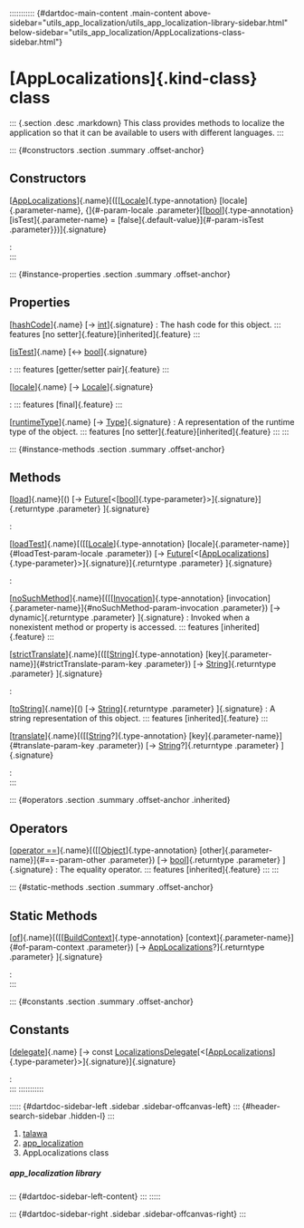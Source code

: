 ::::::::::: {#dartdoc-main-content .main-content above-sidebar="utils_app_localization/utils_app_localization-library-sidebar.html" below-sidebar="utils_app_localization/AppLocalizations-class-sidebar.html"}
<div>

# [AppLocalizations]{.kind-class} class

</div>

::: {.section .desc .markdown}
This class provides methods to localize the application so that it can
be available to users with different languages.
:::

::: {#constructors .section .summary .offset-anchor}
## Constructors

[[AppLocalizations](../utils_app_localization/AppLocalizations/AppLocalizations.html)]{.name}[([[[Locale](https://api.flutter.dev/flutter/dart-ui/Locale-class.html)]{.type-annotation} [locale]{.parameter-name}, {]{#-param-locale .parameter}[[[bool](https://api.flutter.dev/flutter/dart-core/bool-class.html)]{.type-annotation} [isTest]{.parameter-name} = [false]{.default-value}]{#-param-isTest .parameter}})]{.signature}

:   
:::

::: {#instance-properties .section .summary .offset-anchor}
## Properties

[[hashCode](https://api.flutter.dev/flutter/dart-core/Object/hashCode.html)]{.name} [→ [int](https://api.flutter.dev/flutter/dart-core/int-class.html)]{.signature}
:   The hash code for this object.
    ::: features
    [no setter]{.feature}[inherited]{.feature}
    :::

[[isTest](../utils_app_localization/AppLocalizations/isTest.html)]{.name} [↔ [bool](https://api.flutter.dev/flutter/dart-core/bool-class.html)]{.signature}

:   ::: features
    [getter/setter pair]{.feature}
    :::

[[locale](../utils_app_localization/AppLocalizations/locale.html)]{.name} [→ [Locale](https://api.flutter.dev/flutter/dart-ui/Locale-class.html)]{.signature}

:   ::: features
    [final]{.feature}
    :::

[[runtimeType](https://api.flutter.dev/flutter/dart-core/Object/runtimeType.html)]{.name} [→ [Type](https://api.flutter.dev/flutter/dart-core/Type-class.html)]{.signature}
:   A representation of the runtime type of the object.
    ::: features
    [no setter]{.feature}[inherited]{.feature}
    :::
:::

::: {#instance-methods .section .summary .offset-anchor}
## Methods

[[load](../utils_app_localization/AppLocalizations/load.html)]{.name}[() [→ [Future](https://api.flutter.dev/flutter/dart-core/Future-class.html)[\<[[bool](https://api.flutter.dev/flutter/dart-core/bool-class.html)]{.type-parameter}\>]{.signature}]{.returntype .parameter} ]{.signature}

:   

[[loadTest](../utils_app_localization/AppLocalizations/loadTest.html)]{.name}[([[[Locale](https://api.flutter.dev/flutter/dart-ui/Locale-class.html)]{.type-annotation} [locale]{.parameter-name}]{#loadTest-param-locale .parameter}) [→ [Future](https://api.flutter.dev/flutter/dart-core/Future-class.html)[\<[[AppLocalizations](../utils_app_localization/AppLocalizations-class.html)]{.type-parameter}\>]{.signature}]{.returntype .parameter} ]{.signature}

:   

[[noSuchMethod](https://api.flutter.dev/flutter/dart-core/Object/noSuchMethod.html)]{.name}[([[[Invocation](https://api.flutter.dev/flutter/dart-core/Invocation-class.html)]{.type-annotation} [invocation]{.parameter-name}]{#noSuchMethod-param-invocation .parameter}) [→ dynamic]{.returntype .parameter} ]{.signature}
:   Invoked when a nonexistent method or property is accessed.
    ::: features
    [inherited]{.feature}
    :::

[[strictTranslate](../utils_app_localization/AppLocalizations/strictTranslate.html)]{.name}[([[[String](https://api.flutter.dev/flutter/dart-core/String-class.html)]{.type-annotation} [key]{.parameter-name}]{#strictTranslate-param-key .parameter}) [→ [String](https://api.flutter.dev/flutter/dart-core/String-class.html)]{.returntype .parameter} ]{.signature}

:   

[[toString](https://api.flutter.dev/flutter/dart-core/Object/toString.html)]{.name}[() [→ [String](https://api.flutter.dev/flutter/dart-core/String-class.html)]{.returntype .parameter} ]{.signature}
:   A string representation of this object.
    ::: features
    [inherited]{.feature}
    :::

[[translate](../utils_app_localization/AppLocalizations/translate.html)]{.name}[([[[String](https://api.flutter.dev/flutter/dart-core/String-class.html)?]{.type-annotation} [key]{.parameter-name}]{#translate-param-key .parameter}) [→ [String](https://api.flutter.dev/flutter/dart-core/String-class.html)?]{.returntype .parameter} ]{.signature}

:   
:::

::: {#operators .section .summary .offset-anchor .inherited}
## Operators

[[operator ==](https://api.flutter.dev/flutter/dart-core/Object/operator_equals.html)]{.name}[([[[Object](https://api.flutter.dev/flutter/dart-core/Object-class.html)]{.type-annotation} [other]{.parameter-name}]{#==-param-other .parameter}) [→ [bool](https://api.flutter.dev/flutter/dart-core/bool-class.html)]{.returntype .parameter} ]{.signature}
:   The equality operator.
    ::: features
    [inherited]{.feature}
    :::
:::

::: {#static-methods .section .summary .offset-anchor}
## Static Methods

[[of](../utils_app_localization/AppLocalizations/of.html)]{.name}[([[[BuildContext](https://api.flutter.dev/flutter/widgets/BuildContext-class.html)]{.type-annotation} [context]{.parameter-name}]{#of-param-context .parameter}) [→ [AppLocalizations](../utils_app_localization/AppLocalizations-class.html)?]{.returntype .parameter} ]{.signature}

:   
:::

::: {#constants .section .summary .offset-anchor}
## Constants

[[delegate](../utils_app_localization/AppLocalizations/delegate-constant.html)]{.name} [→ const [LocalizationsDelegate](https://api.flutter.dev/flutter/widgets/LocalizationsDelegate-class.html)[\<[[AppLocalizations](../utils_app_localization/AppLocalizations-class.html)]{.type-parameter}\>]{.signature}]{.signature}

:   
:::
:::::::::::

::::: {#dartdoc-sidebar-left .sidebar .sidebar-offcanvas-left}
::: {#header-search-sidebar .hidden-l}
:::

1.  [talawa](../index.html)
2.  [app_localization](../utils_app_localization/)
3.  AppLocalizations class

##### app_localization library

::: {#dartdoc-sidebar-left-content}
:::
:::::

::: {#dartdoc-sidebar-right .sidebar .sidebar-offcanvas-right}
:::
